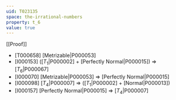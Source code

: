 ```yaml
---
uid: T023135
space: the-irrational-numbers
property: t_6
value: true
---
```

[[Proof]]

* [T000658] [Metrizable|P000053]
* [I000153] ([$T_1$|P000002] + [Perfectly Normal|P000015]) => [$T_6$|P000067]
* [I000070] [Metrizable|P000053] => [Perfectly Normal|P000015]
* [I000098] [$T_4$|P000007] => ([$T_1$|P000002] + [Normal|P000013])
* [I000157] [Perfectly Normal|P000015] => [$T_4$|P000007]

